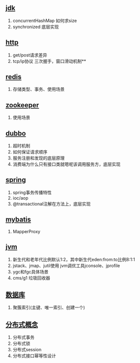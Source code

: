 [jdk]()
---
1. concurrentHashMap 如何求size
2. synchronized 底层实现

[http](http.md)
---
1. get/post请求差异
2. tcp/ip协议 三次握手，窗口滑动机制**

[redis](数据库缓存/redis.md)
---
1. 存储类型、事务、使用场景


[zookeeper]()
---
1. 使用场景

[dubbo](微服务/dubbo.md)
---
1. 超时机制
2. 如何保证请求顺序
3. 服务注册和发现的底层原理
4. 消费端为什么只有接口类就嗯呢该调用服务方，底层实现

[spring](spring)
---
1. spring事务传播特性
2. ioc/aop
3. @transactional注解在方法上，底层实现

[mybatis]()
---
1. MapperProxy


[jvm](jdk/jvm.md)
---
1. 新生代和老年代比例默认1:2，其中新生代eden:from:to比例8:1:1
2. jstack、jmap、jutil使用 jvm调优工具jconsole、jprofile
3. ygc和fgc具体场景
4. cms/g1 垃圾回收器


[数据库](数据库缓存/sql.md)
---
1. 聚簇索引(主键、唯一索引、创建一个)

[分布式概念]()
---
1. 分布式事务
2. 分布式锁
3. 分布式session
4. 分布式接口幂等性设计